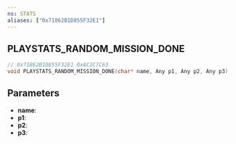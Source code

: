 ```yaml
---
ns: STATS
aliases: ["0x71862B1D855F32E1"]
---
```

## PLAYSTATS_RANDOM_MISSION_DONE

```c
// 0x71862B1D855F32E1 0xAC2C7C63
void PLAYSTATS_RANDOM_MISSION_DONE(char* name, Any p1, Any p2, Any p3);
```


## Parameters
* **name**: 
* **p1**: 
* **p2**: 
* **p3**: 

